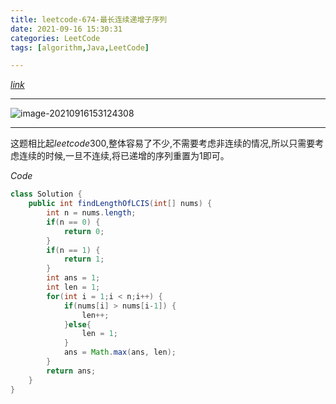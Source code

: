 ```yaml
---
title: leetcode-674-最长连续递增子序列
date: 2021-09-16 15:30:31
categories: LeetCode
tags: [algorithm,Java,LeetCode]

---
```


[$link$](https://leetcode-cn.com/problems/longest-continuous-increasing-subsequence/)

<hr/>

![image-20210916153124308](https://gitee.com/cao_ziqiang/img/raw/master/20210916153124.png)

<hr/>

这题相比起$leetcode300$,整体容易了不少,不需要考虑非连续的情况,所以只需要考虑连续的时候,一旦不连续,将已递增的序列重置为$1$即可。

$Code$

```java
class Solution {
    public int findLengthOfLCIS(int[] nums) {
        int n = nums.length;
        if(n == 0) {
            return 0;
        }
        if(n == 1) {
            return 1;
        }
        int ans = 1;
        int len = 1;
        for(int i = 1;i < n;i++) {
            if(nums[i] > nums[i-1]) {
                len++;
            }else{
                len = 1;
            }
            ans = Math.max(ans, len);
        }
        return ans;
    }
}
```


